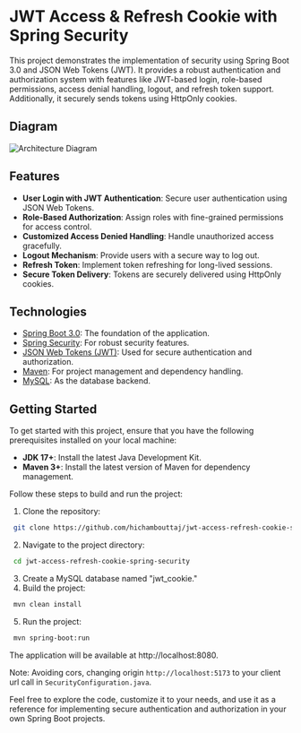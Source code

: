 # JWT Access & Refresh Cookie with Spring Security

This project demonstrates the implementation of security using Spring Boot 3.0 and JSON Web Tokens (JWT). It provides a robust authentication and authorization system with features like JWT-based login, role-based permissions, access denial handling, logout, and refresh token support. Additionally, it securely sends tokens using HttpOnly cookies.

## Diagram

![Architecture Diagram](https://github.com/hichambouttaj/jwt-access-refresh-cookie-spring-security/assets/57833129/9f364b54-bf95-452e-9239-ee3929d46aec)

## Features

- **User Login with JWT Authentication**: Secure user authentication using JSON Web Tokens.
- **Role-Based Authorization**: Assign roles with fine-grained permissions for access control.
- **Customized Access Denied Handling**: Handle unauthorized access gracefully.
- **Logout Mechanism**: Provide users with a secure way to log out.
- **Refresh Token**: Implement token refreshing for long-lived sessions.
- **Secure Token Delivery**: Tokens are securely delivered using HttpOnly cookies.

## Technologies

- [Spring Boot 3.0](https://spring.io/projects/spring-boot): The foundation of the application.
- [Spring Security](https://spring.io/projects/spring-security): For robust security features.
- [JSON Web Tokens (JWT)](https://jwt.io/): Used for secure authentication and authorization.
- [Maven](https://maven.apache.org/): For project management and dependency handling.
- [MySQL](https://www.mysql.com/): As the database backend.
 
## Getting Started

To get started with this project, ensure that you have the following prerequisites installed on your local machine:

- **JDK 17+**: Install the latest Java Development Kit.
- **Maven 3+**: Install the latest version of Maven for dependency management.

Follow these steps to build and run the project:

1. Clone the repository:

```bash
 git clone https://github.com/hichambouttaj/jwt-access-refresh-cookie-spring-security.git
```

2. Navigate to the project directory:
   
```bash
 cd jwt-access-refresh-cookie-spring-security
```

3. Create a MySQL database named "jwt_cookie."
4. Build the project:

```bash
 mvn clean install
```

5. Run the project:

```bash
 mvn spring-boot:run
```

The application will be available at http://localhost:8080.

Note: Avoiding cors, changing origin `http://localhost:5173` to your client url call in `SecurityConfiguration.java`.

Feel free to explore the code, customize it to your needs, and use it as a reference for implementing secure authentication and authorization in your own Spring Boot projects.